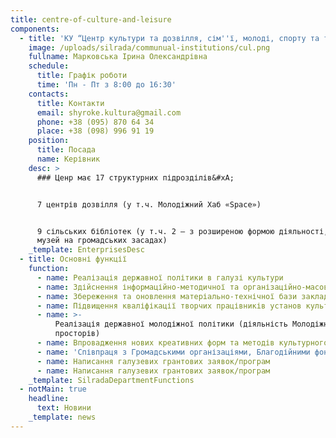 ```yaml
---
title: centre-of-culture-and-leisure
components:
  - title: 'КУ “Центр культури та дозвілля, сім''ї, молоді, спорту та туризму”'
    image: /uploads/silrada/communual-institutions/cul.png
    fullname: Марковська Ірина Олександрівна
    schedule:
      title: Графік роботи
      time: 'Пн - Пт з 8:00 до 16:30'
    contacts:
      title: Контакти
      email: shyroke.kultura@gmail.com
      phone: +38 (095) 870 64 34
      place: +38 (098) 996 91 19
    position:
      title: Посада
      name: Керівник
    desc: >
      ### Ценр має 17 структурних підрозділів&#xA;


      7 центрів дозвілля (у т.ч. Молодіжний Хаб «Space»)


      9 сільських бібліотек (у т.ч. 2 – з розширеною формою діяльності, 1 –
      музей на громадських засадах)
    _template: EnterprisesDesc
  - title: Основні функції
    function:
      - name: Реалізація державної політики в галузі культури
      - name: Здійснення інформаційно-методичної та організаційно-масової роботи
      - name: Збереження та оновлення матеріально-технічної бази закладів культури
      - name: Підвищення кваліфікації творчих працівників установ культури
      - name: >-
          Реалізація державної молодіжної політики (діяльність Молодіжної ради,
          просторів)
      - name: Впровадження нових креативних форм та методів культурного дозвілля
      - name: 'Співпраця з Громадськими організаціями, Благодійними фондами'
      - name: Написання галузевих грантових заявок/програм
      - name: Написання галузевих грантових заявок/програм
    _template: SilradaDepartmentFunctions
  - notMain: true
    headline:
      text: Новини
    _template: news
---
```



